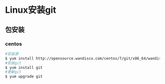 # Linux安装git

## 包安装
### centos
```bash
#安装源
$ yum install http://opensource.wandisco.com/centos/7/git/x86_64/wandisco-git-release-7-2.noarch.rpm
#安装git
$ yum install git
#更新git
$ yum upgrade git
```
<!--stackedit_data:
eyJoaXN0b3J5IjpbMjA4NjY3ODQ3NF19
-->